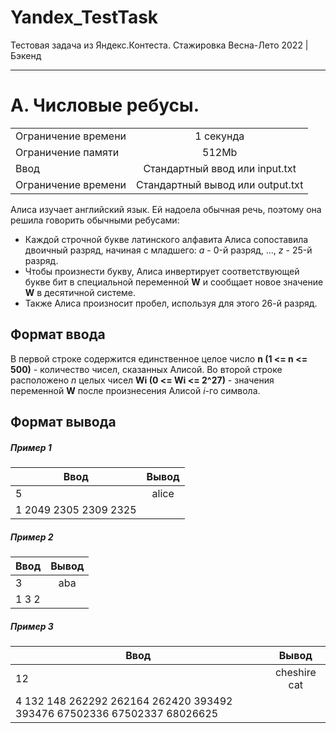 # Yandex_TestTask
Тестовая задача из Яндекс.Контеста. Стажировка Весна-Лето 2022 | Бэкенд
____
# А. Числовые ребусы.
|   |   |
|----------------|:---------:|
| Ограничение времени | 1 секунда |
| Ограничение памяти | 512Mb |
| Ввод | Стандартный ввод или input.txt |
| Ограничение времени | Стандартный вывод или output.txt |

Алиса изучает английский язык. Ей надоела обычная речь, поэтому она решила говорить обычными ребусами:
+ Каждой строчной букве латинского алфавита Алиса сопоставила двоичный разряд, начиная с младшего: *a* - 0-й разряд, ..., *z* - 25-й разряд.
+ Чтобы произнести букву, Алиса инвертирует соответствующей букве бит в специальной переменной **W** и сообщает новое значение **W** в десятичной системе.
+ Также Алиса произносит пробел, используя для этого 26-й разряд.

## Формат ввода
В первой строке содержится единственное целое число **n (1 <= n <= 500)** - количество чисел, сказанных Алисой.
Во второй строке расположено *n* целых чисел **Wi (0 <= Wi <= 2^27)** - значения переменной **W** после произнесения Алисой *i*-го символа.

## Формат вывода
##### Пример 1
| Ввод | Вывод |
|----------------|:---------:|
| 5 | alice |
| 1 2049 2305 2309 2325 | |   |
##### Пример 2
| Ввод | Вывод |
|----------------|:---------:|
| 3 | aba |
| 1 3 2 | |   |
##### Пример 3
| Ввод | Вывод |
|----------------|:---------:|
| 12 | cheshire cat |
| 4 132 148 262292 262164 262420 393492 393476 67502336 67502337 68026625 | |   |
